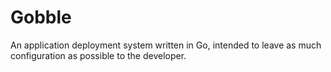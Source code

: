 Gobble
=======
An application deployment system written in Go, intended to leave as much configuration as possible to the developer.
